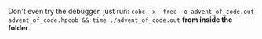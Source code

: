 Don't even try the debugger, just run:
`cobc -x -free -o advent_of_code.out advent_of_code.hpcob && time ./advent_of_code.out` **from inside the folder**.